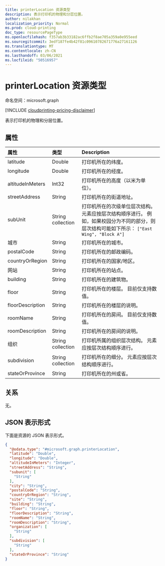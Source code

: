 ```yaml
---
title: printerLocation 资源类型
description: 表示打印机的物理和分层位置。
author: nilakhan
localization_priority: Normal
ms.prod: cloud-printing
doc_type: resourcePageType
ms.openlocfilehash: f357ab3b33182ac6ffb2f8ae705a359a0e955eed
ms.sourcegitcommit: 3edf187fe4b42f81c09610782671776a27161126
ms.translationtype: MT
ms.contentlocale: zh-CN
ms.lasthandoff: 03/06/2021
ms.locfileid: "50516957"
---
```

# <a name="printerlocation-resource-type"></a>printerLocation 资源类型

命名空间：microsoft.graph

[!INCLUDE [cloudprinting-pricing-disclaimer](../../includes/cloudprinting-pricing-disclaimer.md)]

表示打印机的物理和分层位置。

## <a name="properties"></a>属性
|属性|类型|Description|
|:---|:---|:---|
|latitude|Double|打印机所在的纬度。|
|longitude|Double|打印机所在的经度。|
|altitudeInMeters|Int32|打印机所在的高度（以米为单位）。|
|streetAddress|String|打印机所在的街道地址。|
|subUnit|String collection|打印机所在的次级单位层次结构。 元素应按层次结构顺序进行。 例如，如果校园分为不同的部分，则层次结构可能如下所示： `["East Wing", "Block A"]`|
|城市|String|打印机所在的城市。|
|postalCode|String|打印机所在的邮政编码。|
|countryOrRegion|String|打印机所在的国家/地区。|
|网站|String|打印机所在的站点。|
|building|String|打印机所在的建筑物。|
|floor|String|打印机所在的楼层。 目前仅支持数值。|
|floorDescription|String|打印机所在的楼层的说明。|
|roomName|String|打印机所在的房间。 目前仅支持数值。|
|roomDescription|String|打印机所在的房间的说明。|
|组织|String collection|打印机所属的组织层次结构。 元素应按层次结构顺序进行。|
|subdivision|String collection|打印机所在的细分。 元素应按层次结构顺序进行。|
|stateOrProvince|String|打印机所在的州或省。|

## <a name="relationships"></a>关系
无。

## <a name="json-representation"></a>JSON 表示形式
下面是资源的 JSON 表示形式。
<!-- {
  "blockType": "resource",
  "@odata.type": "microsoft.graph.printerLocation"
}
-->
``` json
{
  "@odata.type": "#microsoft.graph.printerLocation",
  "latitude": "Double",
  "longitude": "Double",
  "altitudeInMeters": "Integer",
  "streetAddress": "String",
  "subunit": [
    "String"
  ],
  "city": "String",
  "postalCode": "String",
  "countryOrRegion": "String",
  "site": "String",
  "building": "String",
  "floor": "String",
  "floorDescription": "String",
  "roomName": "String",
  "roomDescription": "String",
  "organization": [
    "String"
  ],
  "subdivision": [
    "String"
  ],
  "stateOrProvince": "String"
}
```

